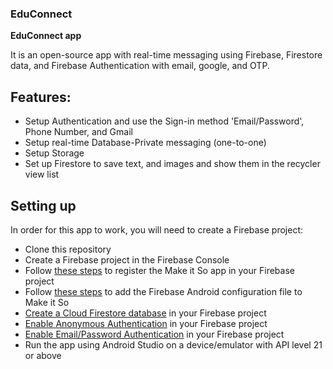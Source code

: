 ### EduConnect
**EduConnect app**

It is an open-source app with real-time messaging using Firebase, Firestore data, and Firebase Authentication with email, google, and OTP.

## Features:
 * Setup Authentication and use the Sign-in method 'Email/Password', Phone Number, and Gmail
 * Setup real-time Database-Private messaging (one-to-one)
 * Setup Storage
 * Set up Firestore to save text, and images and show them in the recycler view list

## Setting up
In order for this app to work, you will need to create a Firebase project:

* Clone this repository
* Create a Firebase project in the Firebase Console
* Follow [these steps](https://firebase.google.com/docs/android/setup#register-app) to register the Make it So app in your Firebase project
* Follow [these steps](https://firebase.google.com/docs/android/setup#add-config-file) to add the Firebase Android configuration file to Make it So
* [Create a Cloud Firestore database](https://firebase.google.com/docs/firestore/quickstart#create) in your Firebase project
* [Enable Anonymous Authentication](https://firebase.google.com/docs/auth/android/anonymous-auth#before-you-begin) in your Firebase project
* [Enable Email/Password Authentication](https://firebase.google.com/docs/auth/android/password-auth#before_you_begin) in your Firebase project
* Run the app using Android Studio on a device/emulator with API level 21 or above

